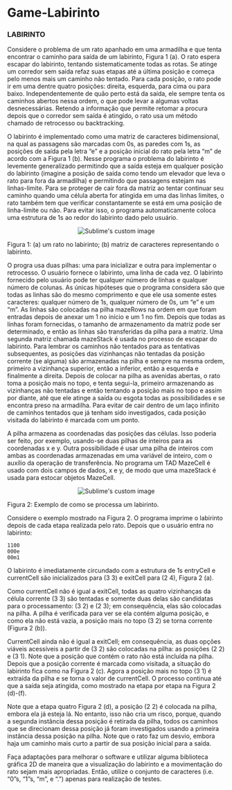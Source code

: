 # Game-Labirinto
### LABIRINTO

Considere o problema de um rato apanhado em uma armadilha e que tenta encontrar o caminho para saída de um labirinto, Figura 1 (a). O rato espera escapar do labirinto, tentando sistematicamente todas as rotas. Se atinge um corredor sem saída refaz suas etapas até a última posição e começa pelo menos mais um caminho não tentado. Para cada posição, o rato pode ir em uma dentre quatro posições: direita, esquerda, para cima ou para baixo. Independentemente de quão perto está da saída, ele sempre tenta os caminhos abertos nessa ordem, o que pode levar a algumas voltas desnecessárias. Retendo a informação que permite retomar a procura depois que o corredor sem saída é atingido, o rato usa um método chamado de retrocesso ou backtracking.

O labirinto é implementado como uma matriz de caracteres bidimensional, na qual as passagens são marcadas com 0s, as paredes com 1s, as posições de saída pela letra “e” e a posição inicial do rato pela letra “m” de acordo com a Figura 1 (b). Nesse programa o problema do labirinto é levemente generalizado permitindo que a saída esteja em qualquer posição do labirinto (imagine a posição de saída como tendo um elevador que leva o rato para fora da armadilha) e permitindo que passagens estejam nas linhas-limite. Para se proteger de cair fora da matriz ao tentar continuar seu caminho quando uma célula aberta for atingida em uma das linhas limites, o rato também tem que verificar constantamente se está em uma posição de linha-limite ou não. Para evitar isso, o programa automaticamente coloca uma estrutura de 1s ao redor do labirinto dado pelo usuário.

<p align="center">
  <img src="https://user-images.githubusercontent.com/54148100/93724853-1b900e00-fb81-11ea-9182-02da56d57ca2.PNG" alt="Sublime's custom image"/>
</p>

Figura 1: (a) um rato no labirinto; (b) matriz de caracteres representando o labirinto.

O progra usa duas pilhas: uma para inicializar e outra para implementar o retrocesso. O usuário fornece o labirinto, uma linha de cada vez. O labirinto fornecido pelo usuário pode ter qualquer número de linhas e qualquer número de colunas. As únicas hipóteses que o programa considera são que todas as linhas são do mesmo comprimento e que ele usa somente estes caracteres: qualquer número de 1s, qualquer número de 0s, um “e” e um “m”. As linhas são colocadas na pilha mazeRows na ordem em que foram entradas depois de anexar um 1 no início e um 1 no fim. Depois que todas as linhas foram fornecidas, o tamanho de armazenamento da matriz pode ser determinado, e então as linhas são transferidas da pilha para a matriz. Uma segunda matriz chamada mazeStack é usada no processo de escapar do labirinto. Para lembrar os caminhos não tentados para as tentativas subsequentes, as posições das vizinhanças não tentadas da posição corrente (se alguma) são armazenadas na pilha e sempre na mesma ordem, primeiro a vizinhança superior, então a inferior, então a esquerda e finalmente a direita. Depois de colocar na pilha as avenidas abertas, o rato toma a posição mais no topo, e tenta segui-la, primeiro armazenando as vizinhanças não tentadas e então tentando a posição mais no topo e assim por diante, até que ele atinge a saída ou esgota todas as possibilidades e se encontra preso na armadilha. Para evitar de cair dentro de um laço infinito de caminhos tentados que já tenham sido investigados, cada posição visitada do labirinto é marcada com
um ponto.

A pilha armazena as coordenadas das posições das células. Isso poderia ser feito, por exemplo, usando-se duas pilhas de inteiros para as coordenadas x e y. Outra possibilidade é usar uma pilha de inteiros com ambas as coordenadas armazenadas em uma variável de inteiro, com o auxílio da operação de transferência. No programa um TAD MazeCell é usado com dois campos de dados, x e y, de modo que uma mazeStack é usada para estocar objetos MazeCell.

<p align="center">
  <img src="https://user-images.githubusercontent.com/54148100/93724964-da4c2e00-fb81-11ea-8c2e-4ef7fb530556.PNG" alt="Sublime's custom image"/>
</p>

Figura 2: Exemplo de como se processa um labirinto.

Considere o exemplo mostrado na Figura 2. O programa imprime o labirinto depois de cada etapa realizada pelo rato. Depois que o usuário entra no labirinto:
  ````
  1100
  000e
  00m1
  ````
  O labirinto é imediatamente circundado com a estrutura de 1s entryCell e currentCell são inicializados para (3 3) e exitCell para (2 4), Figura 2 (a).
  
Como currentCell não é igual a exitCell, todas as quatro vizinhanças da célula corrente (3 3) são tentadas e somente duas delas são candidatas para o processamento: (3 2) e (2 3); em consequência, elas são colocadas na pilha. A pilha é verificada para ver se ela contém alguma posição, e como ela não está vazia, a posição mais no topo (3 2) se torna corrente (Figura 2 (b)).

CurrentCell ainda não é igual a exitCell; em consequência, as duas opções viáveis acessíveis a partir de (3 2) são colocadas na pilha: as posições (2 2) e (3 1). Note que a posição que contém o rato não está incluída na pilha. Depois que a posição corrente é marcada como visitada, a situação do labirinto fica como na Figura 2 (c). Agora a posição mais no topo (3 1) é extraída da pilha e se torna o valor de currentCell. O processo continua até que a saída seja atingida, como mostrado na etapa por etapa na Figura 2 (d)-(f).

Note que a etapa quatro Figura 2 (d), a posição (2 2) é colocada na pilha, embora ela já esteja lá. No entanto, isso não cria um risco, porque, quando a segunda instância dessa posição é retirada da pilha, todos os caminhos que se direcionam dessa posição
já foram investigados usando a primeira instância dessa posição na pilha. Note que o rato faz um desvio, embora haja um caminho mais curto a partir de sua posição inicial para a saída.

Faça adaptações para melhorar o software e utilizar alguma biblioteca gráfica 2D de maneira que a visualização do labirinto e a movimentação do rato sejam mais apropriadas. Então, utilize o conjunto de caracteres (i.e. “0”s, “1”s, “m”, e “.”)
apenas para realização de testes.
